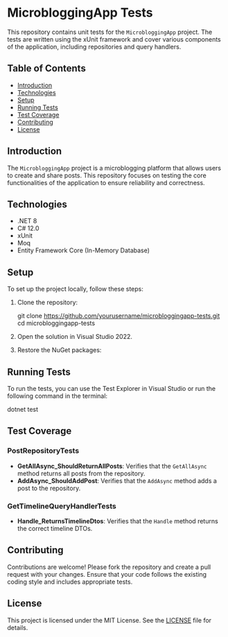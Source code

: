 # MicrobloggingApp Tests

This repository contains unit tests for the `MicrobloggingApp` project. The tests are written using the xUnit framework and cover various components of the application, including repositories and query handlers.

## Table of Contents

- [Introduction](#introduction)
- [Technologies](#technologies)
- [Setup](#setup)
- [Running Tests](#running-tests)
- [Test Coverage](#test-coverage)
- [Contributing](#contributing)
- [License](#license)

## Introduction

The `MicrobloggingApp` project is a microblogging platform that allows users to create and share posts. This repository focuses on testing the core functionalities of the application to ensure reliability and correctness.

## Technologies

- .NET 8
- C# 12.0
- xUnit
- Moq
- Entity Framework Core (In-Memory Database)

## Setup

To set up the project locally, follow these steps:

1. Clone the repository:

    git clone https://github.com/yourusername/microbloggingapp-tests.git
cd microbloggingapp-tests


2. Open the solution in Visual Studio 2022.

3. Restore the NuGet packages:
    
## Running Tests

To run the tests, you can use the Test Explorer in Visual Studio or run the following command in the terminal:

dotnet test


## Test Coverage

### PostRepositoryTests

- **GetAllAsync_ShouldReturnAllPosts**: Verifies that the `GetAllAsync` method returns all posts from the repository.
- **AddAsync_ShouldAddPost**: Verifies that the `AddAsync` method adds a post to the repository.

### GetTimelineQueryHandlerTests

- **Handle_ReturnsTimelineDtos**: Verifies that the `Handle` method returns the correct timeline DTOs.

## Contributing

Contributions are welcome! Please fork the repository and create a pull request with your changes. Ensure that your code follows the existing coding style and includes appropriate tests.

## License

This project is licensed under the MIT License. See the [LICENSE](LICENSE) file for details.
